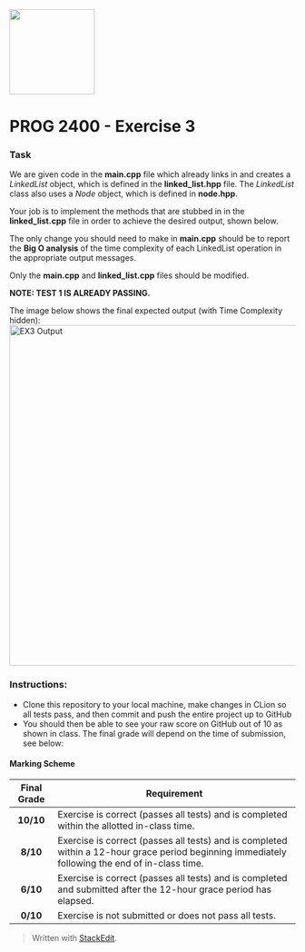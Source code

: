 <img width="150px" src="https://www.nscc.ca/img/aboutnscc/visual-identity-guidelines/artwork/nscc-jpeg.jpg" >

# PROG 2400 - Exercise 3


### Task
We  are given code in the **main.cpp** file which already links in and creates a *LinkedList* object, which is defined in the **linked_list.hpp** file. The *LinkedList* class also uses a *Node* object, which is defined in **node.hpp**. 

Your job is to implement the methods that are stubbed in in the **linked_list.cpp** file in order to achieve the desired output, shown below.

The only change you should need to make in **main.cpp** should be to report the **Big O analysis** of the time complexity of each LinkedList operation in the appropriate output messages.

Only the **main.cpp** and **linked_list.cpp** files should be modified.

**NOTE: TEST 1 IS ALREADY PASSING.**
  
The image below shows the final expected output (with Time Complexity hidden):
<img width="600px" src="https://prog2400.netlify.app/ex3-output.png" alt="EX3 Output">

### Instructions:
-   Clone this repository to your local machine, make changes in CLion so all tests pass, and then commit and push the entire project up to GitHub
-   You should then be able to see your raw score on GitHub out of 10 as shown in class. The final grade will depend on the time of submission, see below:

#### Marking Scheme
Final Grade | Requirement
:---: | ---
|**10/10** | Exercise is correct (passes all tests) and is completed within the allotted in-class time.
|**8/10** | Exercise is correct (passes all tests) and is completed within a 12-hour grace period beginning immediately following the end of in-class time.
|**6/10** | Exercise is correct (passes all tests) and is completed and submitted after the 12-hour grace period has elapsed.
|**0/10** | Exercise is not submitted or does not pass all tests.

> Written with [StackEdit](https://stackedit.io/).
